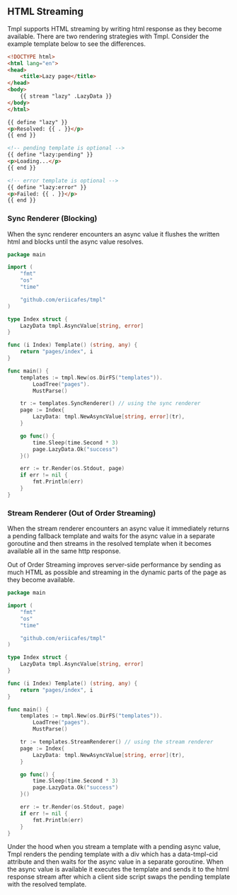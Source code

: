 ## HTML Streaming

Tmpl supports HTML streaming by writing html response as they become available. There are two rendering strategies with Tmpl. Consider the example template below to see the differences.

```html
<!DOCTYPE html>
<html lang="en">
<head>
    <title>Lazy page</title>
</head>
<body>
    {{ stream "lazy" .LazyData }}
</body>
</html>

{{ define "lazy" }}
<p>Resolved: {{ . }}</p>
{{ end }}

<!-- pending template is optional -->
{{ define "lazy:pending" }}
<p>Loading...</p>
{{ end }}

<!-- error template is optional -->
{{ define "lazy:error" }}
<p>Failed: {{ . }}</p>
{{ end }} 
```

### Sync Renderer (Blocking)

When the sync renderer encounters an async value it flushes the written html and blocks until the async value resolves.

```go
package main

import (
	"fmt"
	"os"
	"time"

	"github.com/eriicafes/tmpl"
)

type Index struct {
	LazyData tmpl.AsyncValue[string, error]
}

func (i Index) Template() (string, any) {
	return "pages/index", i
}

func main() {
	templates := tmpl.New(os.DirFS("templates")).
		LoadTree("pages").
		MustParse()

	tr := templates.SyncRenderer() // using the sync renderer
	page := Index{
		LazyData: tmpl.NewAsyncValue[string, error](tr),
	}

	go func() {
		time.Sleep(time.Second * 3)
		page.LazyData.Ok("success")
	}()

	err := tr.Render(os.Stdout, page)
	if err != nil {
		fmt.Println(err)
	}
}
```


### Stream Renderer (Out of Order Streaming)

When the stream renderer encounters an async value it immediately returns a pending fallback template and waits for the async value in a separate goroutine and then streams in the resolved template when it becomes available all in the same http response.

Out of Order Streaming improves server-side performance by sending as much HTML as possible and streaming in the dynamic parts of the page as they become available.

```go
package main

import (
	"fmt"
	"os"
	"time"

	"github.com/eriicafes/tmpl"
)

type Index struct {
	LazyData tmpl.AsyncValue[string, error]
}

func (i Index) Template() (string, any) {
	return "pages/index", i
}

func main() {
	templates := tmpl.New(os.DirFS("templates")).
		LoadTree("pages").
		MustParse()

	tr := templates.StreamRenderer() // using the stream renderer
	page := Index{
		LazyData: tmpl.NewAsyncValue[string, error](tr),
	}

	go func() {
		time.Sleep(time.Second * 3)
		page.LazyData.Ok("success")
	}()

	err := tr.Render(os.Stdout, page)
	if err != nil {
		fmt.Println(err)
	}
}
```

Under the hood when you stream a template with a pending async value, Tmpl renders the pending template with a div which has a data-tmpl-cid attribute and then waits for the async value in a separate goroutine. When the async value is available it executes the template and sends it to the html response stream after which a client side script swaps the pending template with the resolved template.